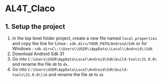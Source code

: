 # AL4T_Claco

## 1. Setup the project
1. In the top level folder project, create a new file named ```local.properties``` and copy the line for Linux : ```sdk.dir=/YOUR_PATH/Android/Sdk``` or for Windows : ```sdk.dir=C\:\\Users\\USER\\AppData\\Local\\Android\\Sdk```
2. Download Android Sdk 31 
3. Go into ```C:\Users\USER\AppData\Local\Android\Sdk\build-tools\31.0.0\``` and rename the file ```d8``` to ```dx```.
4. Go into ```C:\Users\USER\AppData\Local\Android\Sdk\build-tools\31.0.0\lib``` and rename the file ```d8``` to ```dx```
